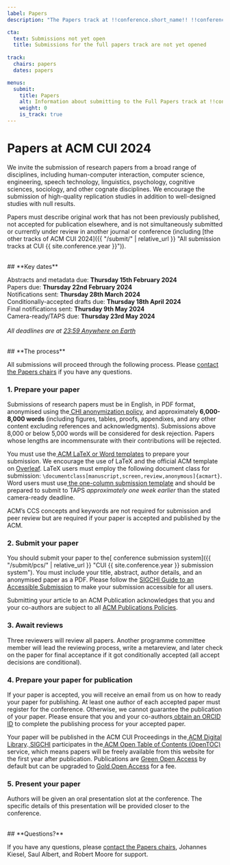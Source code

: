 ```yaml
---
label: Papers
description: "The Papers track at !!conference.short_name!! !!conference.year!! is for original contributions from a broad range of disciplines including: human-computer interaction, computer science, engineering, speech technology, linguistics, psychology, cognitive sciences, sociology and other cognate disciplines."

cta:
  text: Submissions not yet open
  title: Submissions for the full papers track are not yet opened
  
track:
  chairs: papers
  dates: papers

menus:
  submit:
    title: Papers
    alt: Information about submitting to the Full Papers track at !!conference.short_name!! !!conference.year!!
    weight: 0
    is_track: true
---
```


# **Papers at ACM CUI 2024**

We invite the submission of research papers from a broad range of disciplines, including human-computer interaction, computer science, engineering, speech technology, linguistics, psychology, cognitive sciences, sociology, and other cognate disciplines. We encourage the submission of high-quality replication studies in addition to well-designed studies with null results.

Papers must describe original work that has not been previously published, not accepted for publication elsewhere, and is not simultaneously submitted or currently under review in another journal or conference (including [the other tracks of ACM CUI 2024]({{ "/submit/" | relative_url }} "All submission tracks at CUI {{ site.conference.year }}")).

<br>
## **Key dates**

Abstracts and metadata due: **Thursday 15th February 2024** \
Papers due: **Thursday 22nd February 2024** \
Notifications sent: **Thursday 28th March 2024** \
Conditionally-accepted drafts due: **Thursday 18th April 2024** \
Final notifications sent: **Thursday 9th May 2024** \
Camera-ready/TAPS due: **Thursday 23rd May 2024** \
 \
_All deadlines are at [23:59 Anywhere on Earth](https://time.is/Anywhere_on_Earth)_

<br>
## **The process**

All submissions will proceed through the following process. Please [contact the Papers chairs](mailto:cui2024-papers@cui.acm.org) if you have any questions.


### **1. Prepare your paper**

Submissions of research papers must be in English, in PDF format, anonymised using the[ CHI anonymization policy](https://chi2024.acm.org/for-authors/presenting/papers/chi-anonymization-policy/ "CHI 2024 Anonymization Policy"), and approximately **6,000-8,000 words** (including figures, tables, proofs, appendixes, and any other content excluding references and acknowledgments). Submissions above 8,000 or below 5,000 words will be considered for desk rejection. Papers whose lengths are incommensurate with their contributions will be rejected.

You must use the[ ACM LaTeX or Word templates](https://www.acm.org/publications/proceedings-template) to prepare your submission. We encourage the use of LaTeX and the official ACM template on [Overleaf](https://www.overleaf.com/latex/templates/acm-conference-proceedings-primary-article-template/wbvnghjbzwpc). LaTeX users must employ the following document class for submission: <code>\documentclass[manuscript,screen,review,anonymous]{acmart}</code>. Word users must use[ the one-column submission template](https://authors.acm.org/proceedings/production-information/preparing-your-article-with-microsoft-word) and should be prepared to submit to TAPS _approximately one week earlier_ than the stated camera-ready deadline.

ACM’s CCS concepts and keywords are not required for submission and peer review but are required if your paper is accepted and published by the ACM.


### **2. Submit your paper**

You should submit your paper to the[ conference submission system]({{ "/submit/pcs/" | relative_url }} "CUI {{ site.conference.year }} submission system"). You must include your title, abstract, author details, and an anonymised paper as a PDF. Please follow the [SIGCHI Guide to an Accessible Submission](https://sigchi.org/conferences/author-resources/accessibility-guide/) to make your submission accessible for all users.

Submitting your article to an ACM Publication acknowledges that you and your co-authors are subject to all [ACM Publications Policies](https://www.acm.org/publications/policies).


### **3. Await reviews**

Three reviewers will review all papers. Another programme committee member will lead the reviewing process, write a metareview, and later check on the paper for final acceptance if it got conditionally accepted (all accept decisions are conditional).


### **4. Prepare your paper for publication**

If your paper is accepted, you will receive an email from us on how to ready your paper for publishing. At least one author of each accepted paper must register for the conference. Otherwise, we cannot guarantee the publication of your paper. Please ensure that you and your co-authors[ obtain an ORCID ID](https://orcid.org/register) to complete the publishing process for your accepted paper.

Your paper will be published in the ACM CUI Proceedings in the[ ACM Digital Library](http://dl.acm.org/).[ SIGCHI](https://sigchi.org) participates in the[ ACM Open Table of Contents (OpenTOC)](https://www.acm.org/publications/openaccess) service, which means papers will be freely available from this website for the first year after publication. Publications are [Green Open Access](https://www.acm.org/publications/openaccess#h-green-open-access) by default but can be upgraded to [Gold Open Access](https://www.acm.org/publications/openaccess#h-gold-open-access-publication) for a fee.


### **5. Present your paper**

Authors will be given an oral presentation slot at the conference. The specific details of this presentation will be provided closer to the conference.

<br>
## **Questions?**

If you have any questions, please [contact the Papers chairs](mailto:cui2024-papers@cui.acm.org), Johannes Kiesel, Saul Albert, and Robert Moore for support.
